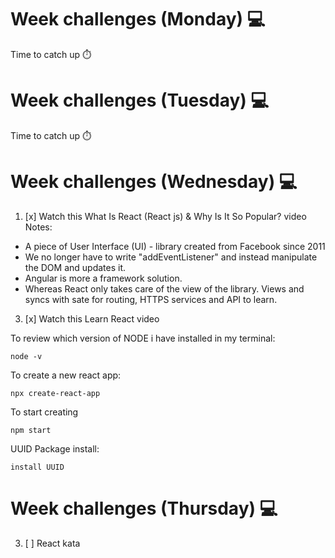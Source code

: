 # Week challenges (Monday) 💻
Time to catch up ⏱️
# Week challenges (Tuesday) 💻
Time to catch up ⏱️
# Week challenges (Wednesday) 💻
1. [x] Watch this What Is React (React js) & Why Is It So Popular? video
Notes: 
* A piece of User Interface (UI) - library created from Facebook since 2011
* We no longer have to write "addEventListener" and instead manipulate the DOM and updates it.
* Angular is more a framework solution.
* Whereas React only takes care of the view of the library. Views and syncs with sate for routing, HTTPS services and API to learn.
3. [x] Watch this Learn React video

To review which version of NODE i have installed in my terminal:
``` 
node -v 
```

To create a new react app:
``` 
npx create-react-app 
```

To start creating
``` 
npm start
```

UUID Package install:
```
install UUID
```

# Week challenges (Thursday) 💻
3. [ ] React kata
